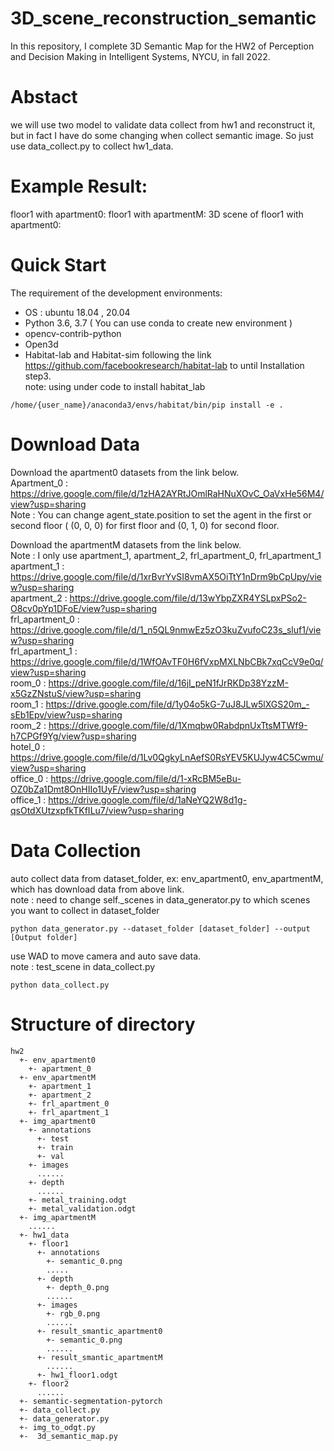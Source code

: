 # 3D_scene_reconstruction_semantic
In this repository, I complete 3D Semantic Map for the HW2 of Perception and Decision Making in Intelligent Systems, NYCU, in fall 2022.

# Abstact
we will use two model to validate data collect from hw1 and reconstruct it, but in fact I have do some changing when collect semantic image. So just use data_collect.py to collect hw1_data.

# Example Result:
floor1 with apartment0:
floor1 with apartmentM:
3D scene of floor1 with apartment0:

# Quick Start
The requirement of the development environments:
- OS : ubuntu 18.04 , 20.04
- Python 3.6, 3.7 ( You can use conda to create new environment )
- opencv-contrib-python
- Open3d
- Habitat-lab and Habitat-sim
following the link https://github.com/facebookresearch/habitat-lab
to until Installation step3.<br>
note: using under code to install habitat_lab
```
/home/{user_name}/anaconda3/envs/habitat/bin/pip install -e .
```
# Download Data
Download the apartment0 datasets from the link below.<br>
Apartment_0 : https://drive.google.com/file/d/1zHA2AYRtJOmlRaHNuXOvC_OaVxHe56M4/view?usp=sharing<br>
Note : You can change agent_state.position to set the agent in
the first or second floor ( (0, 0, 0) for first floor and (0, 1, 0) for
second floor.

Download the apartmentM datasets from the link below.<br>
Note : I only use apartment_1, apartment_2, frl_apartment_0, frl_apartment_1<br>
apartment_1 : https://drive.google.com/file/d/1xrBvrYvSI8vmAX5OiTtY1nDrm9bCpUpy/view?usp=sharing<br>
apartment_2 : https://drive.google.com/file/d/13wYbpZXR4YSLpxPSo2-O8cv0pYp1DFoE/view?usp=sharing<br>
frl_apartment_0 : https://drive.google.com/file/d/1_n5QL9nmwEz5zO3kuZvufoC23s_sluf1/view?usp=sharing<br>
frl_apartment_1 : https://drive.google.com/file/d/1WfOAvTF0H6fVxpMXLNbCBk7xqCcV9e0q/view?usp=sharing<br>
room_0 : https://drive.google.com/file/d/16jI_peN1fJrRKDp38YzzM-x5GzZNstuS/view?usp=sharing<br>
room_1 : https://drive.google.com/file/d/1y04o5kG-7uJ8JLw5lXGS20m_-sEb1Epv/view?usp=sharing<br>
room_2 : https://drive.google.com/file/d/1Xmqbw0RabdpnUxTtsMTWf9-h7CPGf9Yg/view?usp=sharing<br>
hotel_0 : https://drive.google.com/file/d/1Lv0QgkyLnAefS0RsYEV5KUJyw4C5Cwmu/view?usp=sharing<br>
office_0 : https://drive.google.com/file/d/1-xRcBM5eBu-OZ0bZa1Dmt8OnHIIo1UyF/view?usp=sharing<br>
office_1 : https://drive.google.com/file/d/1aNeYQ2W8d1g-qsOtdXUtzxpfkTKfILu7/view?usp=sharing<br>

# Data Collection
auto collect data from dataset_folder, ex: env_apartment0, env_apartmentM, which has download data from above link.<br>
note : need to change self.\_scenes in data_generator.py to which scenes you want to collect in dataset_folder
```
python data_generator.py --dataset_folder [dataset_folder] --output [Output folder] 
```
use WAD to move camera and auto save data. <br>
note : test_scene in data_collect.py 
```
python data_collect.py
```
# Structure of directory
```
hw2
  +- env_apartment0
    +- apartment_0
  +- env_apartmentM
    +- apartment_1
    +- apartment_2
    +- frl_apartment_0
    +- frl_apartment_1
  +- img_apartment0
    +- annotations
      +- test
      +- train
      +- val
    +- images 
      ......
    +- depth
      ......
    +- metal_training.odgt
    +- metal_validation.odgt
  +- img_apartmentM
    ......
  +- hw1_data
    +- floor1
      +- annotations
        +- semantic_0.png
        .....
      +- depth
        +- depth_0.png
        ......
      +- images
        +- rgb_0.png
        ......
      +- result_smantic_apartment0
        +- semantic_0.png
        ......
      +- result_smantic_apartmentM
        ......
      +- hw1_floor1.odgt
    +- floor2
      ......
  +- semantic-segmentation-pytorch
  +- data_collect.py
  +- data_generator.py
  +- img_to_odgt.py
  +-  3d_semantic_map.py
  
```
